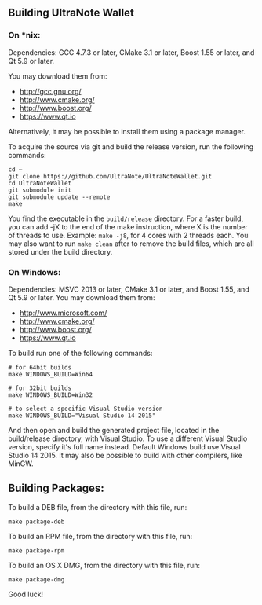 ## Building UltraNote Wallet

### On *nix:

Dependencies: GCC 4.7.3 or later, CMake 3.1 or later, Boost 1.55 or later, and Qt 5.9 or later.

You may download them from:

- http://gcc.gnu.org/
- http://www.cmake.org/
- http://www.boost.org/
- https://www.qt.io

Alternatively, it may be possible to install them using a package manager.

To acquire the source via git and build the release version, run the following commands:
```
cd ~
git clone https://github.com/UltraNote/UltraNoteWallet.git
cd UltraNoteWallet
git submodule init
git submodule update --remote
make
```

You find the executable in the `build/release` directory.
For a faster build, you can add -jX to the end of the make instruction, where X is the number of threads to use. Example: `make -j8`, for 4 cores with 2 threads each.
You may also want to run `make clean` after to remove the build files, which are all stored under the build directory.


### On Windows:
Dependencies: MSVC 2013 or later, CMake 3.1 or later, and Boost 1.55, and Qt 5.9 or later. You may download them from:

- http://www.microsoft.com/
- http://www.cmake.org/
- http://www.boost.org/
- https://www.qt.io

To build run one of the following commands:
```
# for 64bit builds
make WINDOWS_BUILD=Win64

# for 32bit builds
make WINDOWS_BUILD=Win32

# to select a specific Visual Studio version
make WINDOWS_BUILD="Visual Studio 14 2015"
```

And then open and build the generated project file, located in the build/release directory, with Visual Studio. To use a different Visual Studio version, specify it's full name instead. Default Windows build use Visual Studio 14 2015. It may also be possible to build with other compilers, like MinGW.

## Building Packages:
To build a DEB file, from the directory with this file, run:
```
make package-deb
```

To build an RPM file, from the directory with this file, run:
```
make package-rpm
```

To build an OS X DMG, from the directory with this file, run:
```
make package-dmg
```


Good luck!
